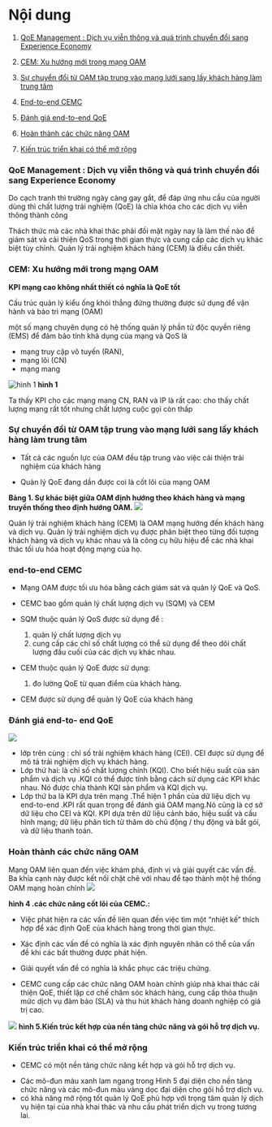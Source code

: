 # Nội dung
1. [QoE Management : Dịch vụ viễn thông và quá trình chuyển đổi sang Experience Economy](#qoe-management--dịch-vụ-viễn-thông-và-quá-trình-chuyển-đổi-sang-experience-economy)

2. [CEM: Xu hướng mới trong mạng OAM](#cem-xu-hướng-mới-trong-mạng-oam)

3. [Sự chuyển đổi từ OAM tập trung vào mạng lưới sang lấy khách hàng làm trung tâm](#sự-chuyển-đổi-từ-oam-tập-trung-vào-mạng-lưới-sang-lấy-khách-hàng-làm-trung-tâm)

4. [End-to-end CEMC ](#cemc-từ-đầu-đến-cuối)

5. [Đánh giá end-to-end QoE ](#đánh-giá-qoe-từ-đầu-đến-cuối)

6. [Hoàn thành các chức năng OAM](#hoàn-thành-các-chức-năng-oam)

7. [Kiến trúc triển khai có thể mở rộng](#kiến-trúc-triển-khai-có-thể-mở-rộng)


### QoE Management : Dịch vụ viễn thông và quá trình chuyển đổi sang Experience Economy

Do cạch tranh thì trường ngày càng gay gắt, để đáp ứng nhu cầu của người dùng thì  chất lượng trải nghiệm (QoE)  là chìa khóa cho các dịch vụ viễn thông thành công

Thách thức mà các nhà khai thác phải đối mặt ngày nay là làm thế nào để giám sát và cải thiện QoS trong thời gian thực và cung cấp các dịch vụ khác biệt tùy chỉnh. Quản lý trải nghiệm khách hàng (CEM) là điều cần thiết.

### CEM: Xu hướng mới trong mạng OAM


**KPI mạng cao không nhất thiết có nghĩa là QoE tốt**

Cấu trúc quản lý kiểu ống khói thẳng đứng thường được sử dụng để vận hành và bảo trì mạng (OAM)

một số mạng chuyên dụng  có hệ thống quản lý phần tử độc quyền riêng (EMS) để đảm bảo tính khả dụng của mạng và QoS là 

   *  mạng truy cập vô tuyến (RAN),
   *  mạng lõi (CN)
   *  mạng mang

  ![hình 1](https://res-www.zte.com.cn/mediares/magazine/publication/tech_en/article/201203/307247/W020120521638501459265.jpg?la=en)     **hình 1**
  
  Ta thấy KPI cho các mạng mang CN, RAN và IP là rất cao:
  cho thấy chất lượng mạng rất tốt nhưng chất lượng cuộc gọi còn thấp
  
### Sự chuyển đổi từ OAM tập trung vào mạng lưới sang lấy khách hàng làm trung tâm
  
  - Tất cả các nguồn lực của OAM đều tập trung vào việc cải thiện trải nghiệm của khách hàng
   
   - Quản lý QoE đang dần được coi là cốt lõi của mạng OAM
   
**Bảng 1. Sự khác biệt giữa OAM định hướng theo khách hàng và mạng truyền thống theo định hướng OAM.**
![](https://res-www.zte.com.cn/mediares/magazine/publication/tech_en/article/201203/307247/W020120521638503003326.jpg?la=en)

Quản lý trải nghiệm khách hàng (CEM) là OAM mạng hướng đến khách hàng và dịch vụ. Quản lý trải nghiệm dịch vụ được phân biệt theo từng đối tượng khách hàng và dịch vụ khác nhau và là công cụ hữu hiệu để các nhà khai thác tối ưu hóa hoạt động mạng của họ.

### end-to-end CEMC 

+ Mạng OAM được tối ưu hóa bằng cách giám sát và quản lý QoE và QoS.

 + CEMC bao gồm quản lý chất lượng dịch vụ (SQM) và CEM

+ SQM thuộc quản lý QoS được sử dụng để :
     1. quản lý chất lượng dịch vụ
     2. cung cấp các chỉ số chất lượng có thể  sử dụng để theo dõi chất lượng đầu cuối của các dịch vụ khác nhau.
     
+ CEM thuộc quản lý QoE được sử dụng:
    1. đo lường QoE từ quan điểm của khách hàng.    
+  CEM được sử dụng để quản lý QoE của khách hàng

### Đánh giá end-to- end QoE 

![](https://res-www.zte.com.cn/mediares/magazine/publication/tech_en/article/201203/307247/W020120521638503088839.jpg?la=en)

+ lớp trên cùng : chỉ số trải nghiệm khách hàng (CEI).
 CEI được sử dụng để mô tả trải nghiệm dịch vụ khách hàng.
+ Lớp thứ hai: là chỉ số chất lượng chính (KQI). Cho biết hiệu suất của sản phẩm và dịch vụ .KQI có thể được tính bằng cách sử dụng các KPI khác nhau. Nó được chia thành KQI sản phẩm và KQI dịch vụ. 
+ Lớp thứ ba là KPI dựa trên mạng .Thể hiện 1 phần của dữ liệu dịch vụ  end-to-end .KPI rất quan trọng để đánh giá OAM mạng.Nó cũng là cơ sở dữ liệu cho CEI và KQI. KPI dựa trên dữ liệu cảnh báo, hiệu suất và cấu hình mạng; dữ liệu phân tích từ thăm dò chủ động / thụ động và bắt gói, và dữ liệu thanh toán.

### Hoàn thành các chức năng OAM

Mạng OAM liên quan đến việc khám phá, định vị và giải quyết các vấn đề. Ba khía cạnh này được kết nối chặt chẽ với nhau để tạo thành một hệ thống OAM mạng hoàn chỉnh
![](https://res-www.zte.com.cn/mediares/magazine/publication/tech_en/article/201203/307247/W020120521638503357522.jpg?la=en)

**hình 4 .các chức năng cốt lõi của CEMC.:**

* Việc phát hiện ra các vấn đề liên quan đến việc tìm một “nhiệt kế” thích hợp để xác định QoE của khách hàng trong thời gian thực.

* Xác định các vấn đề có nghĩa là xác định nguyên nhân có thể của vấn đề khi các bất thường được phát hiện.

* Giải quyết vấn đề có nghĩa là khắc phục các triệu chứng.

* CEMC cung cấp các chức năng OAM hoàn chỉnh giúp nhà khai thác cải thiện QoE, thiết lập cơ chế chăm sóc khách hàng, cung cấp thỏa thuận mức dịch vụ đảm bảo (SLA) và thu hút khách hàng doanh nghiệp có giá trị cao.

![](https://res-www.zte.com.cn/mediares/magazine/publication/tech_en/article/201203/307247/W020120521638503531906.jpg?la=en) 
**hình 5.Kiến trúc kết hợp của nền tảng chức năng và gói hỗ trợ dịch vụ.**

### Kiến trúc triển khai có thể mở rộng
* CEMC có một nền tảng chức năng kết hợp và gói hỗ trợ dịch vụ.

+ Các mô-đun màu xanh lam ngang trong Hình 5 đại diện cho nền tảng chức năng và các mô-đun màu vàng dọc đại diện cho gói hỗ trợ dịch vụ. 
+ có khả năng mở rộng tốt quản lý QoE phù hợp với trọng tâm quản lý dịch vụ hiện tại của nhà khai thác và nhu cầu phát triển dịch vụ trong tương lai.






   
   
 
